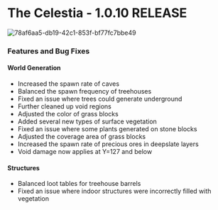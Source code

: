 # **The Celestia - 1.0.10 RELEASE**

![78af6aa5-db19-42c1-853f-bf77fc7bbe49](images\78af6aa5-db19-42c1-853f-bf77fc7bbe49.png)



### **Features and Bug Fixes**

#### **World Generation**

- Increased the spawn rate of caves
- Balanced the spawn frequency of treehouses
- Fixed an issue where trees could generate underground
- Further cleaned up void regions
- Adjusted the color of grass blocks
- Added several new types of surface vegetation
- Fixed an issue where some plants generated on stone blocks
- Adjusted the coverage area of grass blocks
- Increased the spawn rate of precious ores in deepslate layers
- Void damage now applies at Y=127 and below

#### **Structures**

- Balanced loot tables for treehouse barrels
- Fixed an issue where indoor structures were incorrectly filled with vegetation